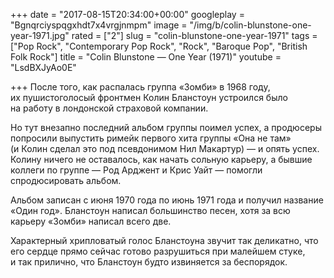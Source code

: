 +++
date = "2017-08-15T20:34:00+00:00"
googleplay = "Bgnqrciyspqgxhdt7x4vrgjnmpm"
image = "/img/b/colin-blunstone-one-year-1971.jpg"
rated = ["2"]
slug = "colin-blunstone-one-year-1971"
tags = ["Pop Rock", "Contemporary Pop Rock", "Rock", "Baroque Pop", "British Folk Rock"]
title = "Colin Blunstone — One Year (1971)"
youtube = "LsdBXJyAo0E"

+++
После того, как распалась группа &laquo;Зомби&raquo; в&nbsp;1968&nbsp;году, их&nbsp;пушистоголосый фронтмен Колин Бланстоун устроился было на&nbsp;работу в&nbsp;лондонской страховой компании. 

Но&nbsp;тут внезапно последний альбом группы поимел успех, а&nbsp;продюсеры попросили выпустить римейк первого хита группы &laquo;Она не&nbsp;там&raquo; (и&nbsp;Колин сделал это под псевдонимом Нил Макартур)&nbsp;&mdash; и&nbsp;опять успех. Колину ничего не&nbsp;оставалось, как начать сольную карьеру, а&nbsp;бывшие коллеги по&nbsp;группе&nbsp;&mdash; Род Арджент и&nbsp;Крис Уайт&nbsp;&mdash; помогли спродюсировать альбом.

Альбом записан с&nbsp;июня 1970 года по&nbsp;июнь 1971 года и&nbsp;получил название &laquo;Один год&raquo;. Бланстоун написал большинство песен, хотя за&nbsp;всю карьеру &laquo;Зомби&raquo; написал всего две.

Характерный хрипловатый голос Бланстоуна звучит так деликатно, что его сердце прямо сейчас готово разрушиться при малейшем стуке, и&nbsp;так прилично, что Бланстоун будто извиняется за&nbsp;беспорядок.